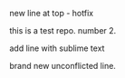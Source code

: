 new line at top - hotfix

this is a test repo. number 2.

add line with sublime text

brand new unconflicted line.

